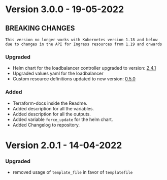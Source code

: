 # Version 3.0.0 - 19-05-2022
## BREAKING CHANGES
```This version no longer works with Kubernetes version 1.18 and below due to changes in the API for Ingress resources from 1.19 and onwards```

### Upgraded
- Helm chart for the loadbalancer controller upgraded to version: [2.4.1](https://github.com/kubernetes-sigs/aws-load-balancer-controller/releases/tag/v2.4.1)
- Upgraded values yaml for the loadbalancer
- Custom resource definitions updated to new version: [0.5.0](https://github.com/kubernetes-sigs/aws-load-balancer-controller/blob/ec3418567841c1d36caf493c76105baf5e337b98/helm/aws-load-balancer-controller/crds/crds.yaml) 

### Added
- Terraform-docs inside the Readme.
- Added description for all the variables.
- Added description for all the outputs.
- Added variable `force_update` for the helm chart.
- Added Changelog to repository.


# Version 2.0.1 - 14-04-2022
### Upgraded
- removed usage of `template_file` in favor of `templatefile`